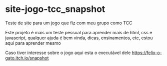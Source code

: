 # site-jogo-tcc_snapshot
Teste de site para um jogo que fiz com meu grupo como TCC

Este projeto é mais um teste pessoal para aprender mais de html, css e javascript, qualquer ajuda é bem vinda, dicas, ensinamentos, etc, estou aqui para aprender mesmo

Caso tiver interesse sobre o jogo aqui esta o executável dele
https://felix-o-gato.itch.io/snapshot